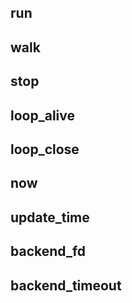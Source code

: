 ## run

## walk

## stop

## loop_alive

## loop_close

## now

## update_time

## backend_fd

## backend_timeout
